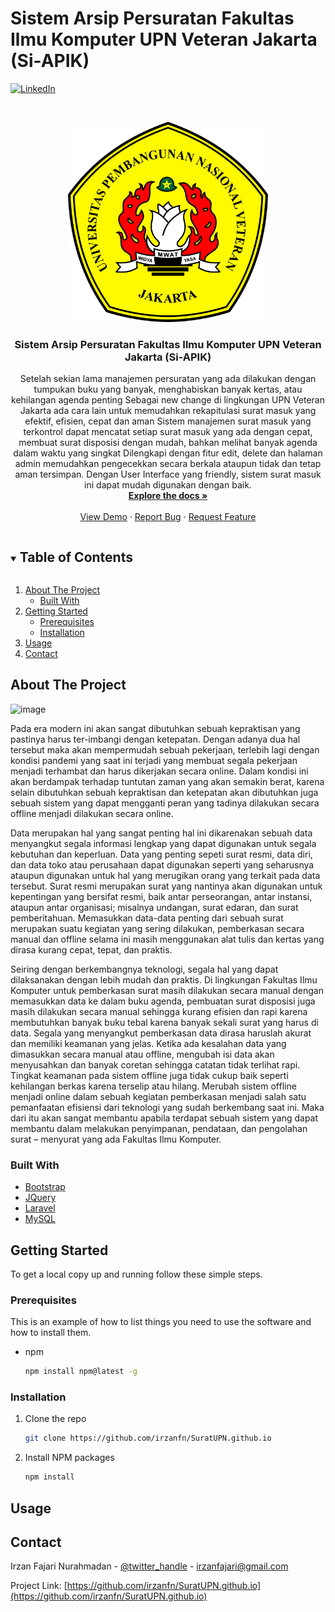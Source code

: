 # Sistem Arsip Persuratan Fakultas Ilmu Komputer UPN Veteran Jakarta (Si-APIK)
[![LinkedIn][linkedin-shield]][linkedin-url]



<!-- PROJECT LOGO -->
<br />
<p align="center">
  <a href="https://github.com/irzanfn/SuratUPN.github.io">
    <img src="public/img/Logo_UPNVJ.png" alt="Logo" width="320" height="320">
  </a>

  <h3 align="center">Sistem Arsip Persuratan Fakultas Ilmu Komputer UPN Veteran Jakarta (Si-APIK)</h3>

  <p align="center">
    Setelah sekian lama manajemen persuratan yang ada dilakukan dengan tumpukan buku yang banyak, menghabiskan banyak kertas, atau kehilangan agenda penting Sebagai new change di lingkungan UPN Veteran Jakarta ada cara lain untuk memudahkan rekapitulasi surat masuk yang efektif, efisien, cepat dan aman Sistem manajemen surat masuk yang terkontrol dapat mencatat setiap surat masuk yang ada dengan cepat, membuat surat disposisi dengan mudah, bahkan melihat banyak agenda dalam waktu yang singkat Dilengkapi dengan fitur edit, delete dan halaman admin memudahkan pengecekkan secara berkala ataupun tidak dan tetap aman tersimpan. Dengan User Interface yang friendly, sistem surat masuk ini dapat mudah digunakan dengan baik.
    <br />
    <a href="https://github.com/irzanfn/SuratUPN.github.io"><strong>Explore the docs »</strong></a>
    <br />
    <br />
    <a href="https://github.com/irzanfn/SuratUPN.github.io">View Demo</a>
    ·
    <a href="https://github.com/irzanfn/SuratUPN.github.io/issues">Report Bug</a>
    ·
    <a href="https://github.com/irzanfn/SuratUPN.github.io/issues">Request Feature</a>
  </p>
</p>



<!-- TABLE OF CONTENTS -->
<details open="open">
  <summary><h2 style="display: inline-block">Table of Contents</h2></summary>
  <ol>
    <li>
      <a href="#about-the-project">About The Project</a>
      <ul>
        <li><a href="#built-with">Built With</a></li>
      </ul>
    </li>
    <li>
      <a href="#getting-started">Getting Started</a>
      <ul>
        <li><a href="#prerequisites">Prerequisites</a></li>
        <li><a href="#installation">Installation</a></li>
      </ul>
    </li>
    <li><a href="#usage">Usage</a></li>
    <li><a href="#contact">Contact</a></li>
  </ol>
</details>



<!-- ABOUT THE PROJECT -->
## About The Project

![image](https://user-images.githubusercontent.com/67045123/115532309-dfac5b00-a2bf-11eb-99b5-3d8b8613e173.png)

Pada era modern ini akan sangat dibutuhkan sebuah kepraktisan yang pastinya harus ter-imbangi dengan ketepatan. Dengan adanya dua hal tersebut maka akan mempermudah sebuah pekerjaan, terlebih lagi dengan kondisi pandemi yang saat ini terjadi yang membuat segala pekerjaan menjadi terhambat dan harus dikerjakan secara online. Dalam kondisi ini akan berdampak terhadap tuntutan zaman yang akan semakin berat, karena selain dibutuhkan sebuah kepraktisan dan ketepatan akan dibutuhkan juga sebuah sistem yang dapat mengganti peran yang tadinya dilakukan secara offline menjadi dilakukan secara online. 

Data merupakan hal yang sangat penting hal ini dikarenakan sebuah data menyangkut segala informasi lengkap yang dapat digunakan untuk segala kebutuhan dan keperluan. Data yang penting sepeti surat resmi, data diri, dan data toko atau perusahaan dapat digunakan seperti yang seharusnya ataupun digunakan untuk hal yang merugikan orang yang terkait pada data tersebut. Surat resmi merupakan surat yang nantinya akan digunakan untuk kepentingan yang bersifat resmi, baik antar perseorangan, antar instansi, ataupun antar organisasi; misalnya undangan, surat edaran, dan surat pemberitahuan. Memasukkan data-data penting dari sebuah surat merupakan suatu kegiatan yang sering dilakukan,  pemberkasan secara manual dan offline selama ini masih menggunakan alat tulis dan kertas yang dirasa kurang cepat, tepat, dan praktis. 

Seiring dengan berkembangnya teknologi, segala hal yang dapat dilaksanakan dengan lebih mudah dan praktis. Di lingkungan Fakultas Ilmu Komputer untuk pemberkasan surat masih dilakukan secara manual dengan memasukkan data ke dalam buku agenda, pembuatan surat disposisi juga masih dilakukan secara manual sehingga kurang efisien dan rapi karena membutuhkan banyak buku tebal karena banyak sekali surat yang harus di data. Segala yang menyangkut pemberkasan data dirasa haruslah akurat dan memiliki keamanan yang jelas. Ketika ada kesalahan data yang dimasukkan secara manual atau offline, mengubah isi data akan menyusahkan dan banyak coretan sehingga catatan tidak terlihat rapi. Tingkat keamanan pada sistem offline juga tidak cukup baik seperti kehilangan berkas karena terselip atau hilang. Merubah sistem offline menjadi online dalam sebuah kegiatan pemberkasan menjadi salah satu pemanfaatan efisiensi dari teknologi yang sudah berkembang saat ini. Maka dari itu akan sangat membantu apabila terdapat sebuah sistem yang dapat membantu dalam melakukan penyimpanan, pendataan, dan pengolahan surat – menyurat yang ada Fakultas Ilmu Komputer.


### Built With

* [Bootstrap](https://getbootstrap.com)
* [JQuery](https://jquery.com)
* [Laravel](https://laravel.com)
* [MySQL](https://www.mysql.com/)


<!-- GETTING STARTED -->
## Getting Started

To get a local copy up and running follow these simple steps.

### Prerequisites

This is an example of how to list things you need to use the software and how to install them.
* npm
  ```sh
  npm install npm@latest -g
  ```

### Installation

1. Clone the repo
   ```sh
   git clone https://github.com/irzanfn/SuratUPN.github.io
   ```
2. Install NPM packages
   ```sh
   npm install
   ```



<!-- USAGE EXAMPLES -->
## Usage


<!-- CONTACT -->
## Contact

Irzan Fajari Nurahmadan - [@twitter_handle](https://twitter.com/irzanfajari) - irzanfajari@gmail.com

Project Link: [https://github.com/irzanfn/SuratUPN.github.io](https://github.com/irzanfn/SuratUPN.github.io)


<!-- MARKDOWN LINKS & IMAGES -->
[linkedin-shield]: https://img.shields.io/badge/-LinkedIn-black.svg?style=for-the-badge&logo=linkedin&colorB=555
[linkedin-url]: https://www.linkedin.com/in/irzan-fajari-nurahmadan-92124280/
